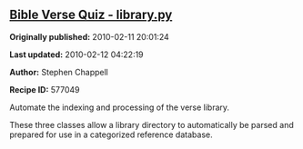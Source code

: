 ## [Bible Verse Quiz - library.py](https://code.activestate.com/recipes/577049-bible-verse-quiz-librarypy)

**Originally published:** 2010-02-11 20:01:24

**Last updated:** 2010-02-12 04:22:19

**Author:** Stephen Chappell

**Recipe ID:** 577049

Automate the indexing and processing of the verse library.

These three classes allow a library directory to automatically be
parsed and prepared for use in a categorized reference database.
